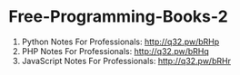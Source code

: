 # Free-Programming-Books-2

1. Python Notes For Professionals:      http://q32.pw/bRHp
2. PHP Notes For Professionals:         http://q32.pw/bRHq
3. JavaScript Notes For Professionals:  http://q32.pw/bRHr
